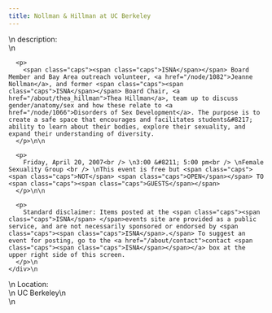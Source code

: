 ```yaml
---
title: Nollman & Hillman at UC Berkeley
---
```


<div class="flexinode-body flexinode-2">
  <div class="flexinode-textarea-1">
    <div class="form-item">
      \n <label>description:</label><br /> \n 
      
      <p>
        <span class="caps"><span class="caps">ISNA</span></span> Board Member and Bay Area outreach volunteer, <a href="/node/1082">Jeanne Nollman</a>, and former <span class="caps"><span class="caps">ISNA</span></span> Board Chair, <a href="/about/thea_hillman">Thea Hillman</a>, team up to discuss gender/anatomy/sex and how these relate to <a href="/node/1066">Disorders of Sex Development</a>. The purpose is to create a safe space that encourages and facilitates students&#8217; ability to learn about their bodies, explore their sexuality, and expand their understanding of diversity.
      </p>\n\n
      
      <p>
        Friday, April 20, 2007<br /> \n3:00 &#8211; 5:00 pm<br /> \nFemale Sexuality Group <br /> \nThis event is free but <span class="caps"><span class="caps">NOT</span> <span class="caps">OPEN</span></span> TO <span class="caps"><span class="caps">GUESTS</span></span>
      </p>\n\n
      
      <p>
        Standard disclaimer: Items posted at the <span class="caps"><span class="caps">ISNA</span> </span>events site are provided as a public service, and are not necessarily sponsored or endorsed by <span class="caps"><span class="caps">ISNA</span>.</span> To suggest an event for posting, go to the <a href="/about/contact">contact <span class="caps"><span class="caps">ISNA</span></span></a> box at the upper right side of this screen.
      </p>\n
    </div>\n
  </div>
  
  <div class="flexinode-textfield-2">
    <div class="form-item">
      \n <label>Location:</label><br /> \n UC Berkeley\n
    </div>\n
  </div>
</div>